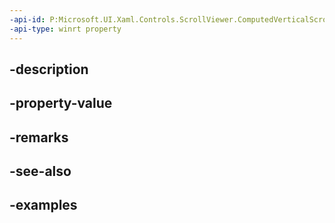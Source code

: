 ```yaml
---
-api-id: P:Microsoft.UI.Xaml.Controls.ScrollViewer.ComputedVerticalScrollBarVisibilityProperty
-api-type: winrt property
---
```


## -description

## -property-value

## -remarks

## -see-also

## -examples

